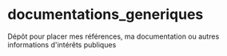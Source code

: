 # documentations_generiques
Dépôt pour placer mes références, ma documentation ou autres informations d'intérêts publiques
